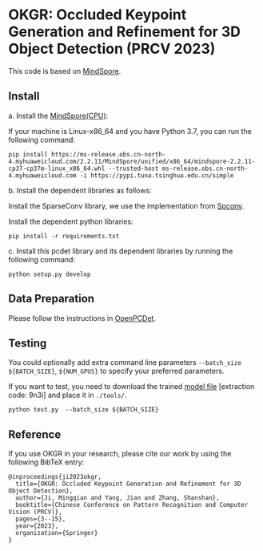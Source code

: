 # OKGR: Occluded Keypoint Generation and Refinement for 3D Object Detection (PRCV 2023)
 This code is based on [MindSpore](https://gitee.com/mindspore/mindspore).

## Install
a. Install the [MindSpore(CPU)](https://www.mindspore.cn/install): 

If your machine is Linux-x86_64 and you have Python 3.7, you can run the following command:

```shell
pip install https://ms-release.obs.cn-north-4.myhuaweicloud.com/2.2.11/MindSpore/unified/x86_64/mindspore-2.2.11-cp37-cp37m-linux_x86_64.whl --trusted-host ms-release.obs.cn-north-4.myhuaweicloud.com -i https://pypi.tuna.tsinghua.edu.cn/simple
```

b. Install the dependent libraries as follows: 

Install the SparseConv library, we use the implementation from [Spconv](https://github.com/traveller59/spconv).

Install the dependent python libraries: 

```shell
pip install -r requirements.txt
```

c. Install this pcdet library and its dependent libraries by running the following command:
```shell
python setup.py develop
```

## Data Preparation
Please follow the instructions in [OpenPCDet](https://github.com/open-mmlab/OpenPCDet).

## Testing
You could optionally add extra command line parameters `--batch_size ${BATCH_SIZE}`, `${NUM_GPUS}` to specify your preferred parameters.

If you want to test, you need to download the trained [model file](https://pan.baidu.com/s/1YIbqiRA_jnSwPc6GbmBMKg) [extraction code: 9n3i] and place it in `./tools/`.

```shell
python test.py  --batch_size ${BATCH_SIZE} 
```
## Reference
If you use OKGR in your research, please cite our work by using the following BibTeX entry:
```shell
@inproceedings{ji2023okgr,
  title={OKGR: Occluded Keypoint Generation and Refinement for 3D Object Detection},
  author={Ji, Mingqian and Yang, Jian and Zhang, Shanshan},
  booktitle={Chinese Conference on Pattern Recognition and Computer Vision (PRCV)},
  pages={3--15},
  year={2023},
  organization={Springer}
}
```
